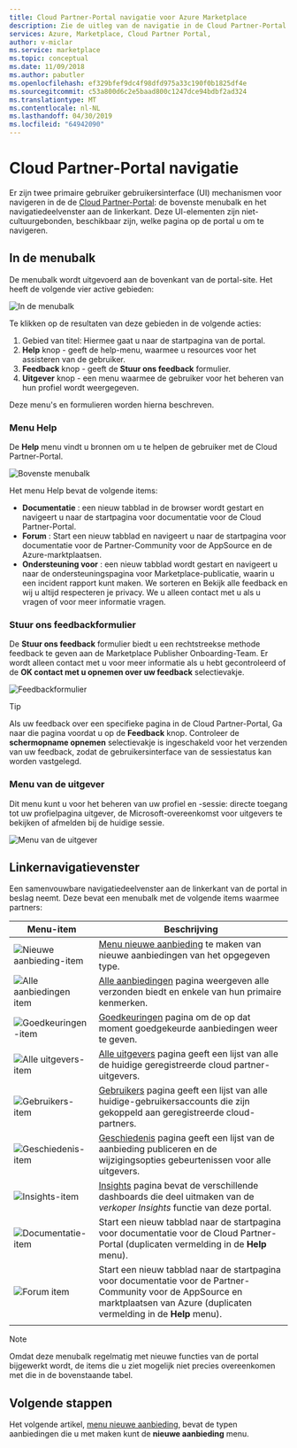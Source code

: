 ```yaml
---
title: Cloud Partner-Portal navigatie voor Azure Marketplace
description: Zie de uitleg van de navigatie in de Cloud Partner-Portal voor Azure Marketplace.
services: Azure, Marketplace, Cloud Partner Portal,
author: v-miclar
ms.service: marketplace
ms.topic: conceptual
ms.date: 11/09/2018
ms.author: pabutler
ms.openlocfilehash: ef329bfef9dc4f98dfd975a33c190f0b1825df4e
ms.sourcegitcommit: c53a800d6c2e5baad800c1247dce94bdbf2ad324
ms.translationtype: MT
ms.contentlocale: nl-NL
ms.lasthandoff: 04/30/2019
ms.locfileid: "64942090"
---
```

# <a name="cloud-partner-portal-navigation"></a>Cloud Partner-Portal navigatie

Er zijn twee primaire gebruiker gebruikersinterface (UI) mechanismen voor navigeren in de de [Cloud Partner-Portal](https://cloudpartner.azure.com): de bovenste menubalk en het navigatiedeelvenster aan de linkerkant.  Deze UI-elementen zijn niet-cultuurgebonden, beschikbaar zijn, welke pagina op de portal u om te navigeren.


## <a name="menu-bar"></a>In de menubalk

De menubalk wordt uitgevoerd aan de bovenkant van de portal-site.  Het heeft de volgende vier active gebieden:

![In de menubalk](./media/top-menubar1.png)

Te klikken op de resultaten van deze gebieden in de volgende acties:

1. Gebied van titel: Hiermee gaat u naar de startpagina van de portal.
2. **Help** knop - geeft de help-menu, waarmee u resources voor het assisteren van de gebruiker.
3. **Feedback** knop - geeft de **Stuur ons feedback** formulier.
4. **Uitgever** knop - een menu waarmee de gebruiker voor het beheren van hun profiel wordt weergegeven.

Deze menu's en formulieren worden hierna beschreven.

### <a name="help-menu"></a>Menu Help

De **Help** menu vindt u bronnen om u te helpen de gebruiker met de Cloud Partner-Portal.

![Bovenste menubalk](./media/top-menubar2.png)

Het menu Help bevat de volgende items:

- **Documentatie** : een nieuw tabblad in de browser wordt gestart en navigeert u naar de startpagina voor documentatie voor de Cloud Partner-Portal. 
- **Forum** : Start een nieuw tabblad en navigeert u naar de startpagina voor documentatie voor de Partner-Community voor de AppSource en de Azure-marktplaatsen.
- **Ondersteuning voor** : een nieuw tabblad wordt gestart en navigeert u naar de ondersteuningspagina voor Marketplace-publicatie, waarin u een incident rapport kunt maken.  We sorteren en Bekijk alle feedback en wij u altijd respecteren je privacy. We u alleen contact met u als u vragen of voor meer informatie vragen.


### <a name="send-us-feedback-form"></a>Stuur ons feedbackformulier

De **Stuur ons feedback** formulier biedt u een rechtstreekse methode feedback te geven aan de Marketplace Publisher Onboarding-Team.  Er wordt alleen contact met u voor meer informatie als u hebt gecontroleerd of de **OK contact met u opnemen over uw feedback** selectievakje.

![Feedbackformulier](./media/feedback-form.png)

> [!TIP]
> Als uw feedback over een specifieke pagina in de Cloud Partner-Portal, Ga naar die pagina voordat u op de **Feedback** knop.  Controleer de **schermopname opnemen** selectievakje is ingeschakeld voor het verzenden van uw feedback, zodat de gebruikersinterface van de sessiestatus kan worden vastgelegd. 


### <a name="publisher-menu"></a>Menu van de uitgever

Dit menu kunt u voor het beheren van uw profiel en -sessie: directe toegang tot uw profielpagina uitgever, de Microsoft-overeenkomst voor uitgevers te bekijken of afmelden bij de huidige sessie. 

![Menu van de uitgever](./media/publisher-menu.png)


## <a name="left-navigation-pane"></a>Linkernavigatievenster

Een samenvouwbare navigatiedeelvenster aan de linkerkant van de portal in beslag neemt.  Deze bevat een menubalk met de volgende items waarmee partners:


|    **Menu-item**     |      **Beschrijving**                       |
|    -------------     |      ---------------                       |
| ![Nieuwe aanbieding-item](./media/left-navbar1.png) | [Menu nieuwe aanbieding](./cpp-new-offer-menu.md) te maken van nieuwe aanbiedingen van het opgegeven type. |
| ![Alle aanbiedingen item](./media/left-navbar2.png) | [Alle aanbiedingen](./cpp-all-offers-page.md) pagina weergeven alle verzonden biedt en enkele van hun primaire kenmerken. |
| ![Goedkeuringen-item](./media/left-navbar3.png) | [Goedkeuringen](./cpp-approvals-page.md) pagina om de op dat moment goedgekeurde aanbiedingen weer te geven. |
| ![Alle uitgevers-item](./media/left-navbar4.png) | [Alle uitgevers](./cpp-all-publishers-page.md) pagina geeft een lijst van alle de huidige geregistreerde cloud partner-uitgevers. |
| ![Gebruikers-item](./media/left-navbar5.png) | [Gebruikers](./cpp-users-page.md) pagina geeft een lijst van alle huidige-gebruikersaccounts die zijn gekoppeld aan geregistreerde cloud-partners. |
| ![Geschiedenis-item](./media/left-navbar6.png) | [Geschiedenis](./cpp-history-page.md) pagina geeft een lijst van de aanbieding publiceren en de wijzigingsopties gebeurtenissen voor alle uitgevers. |
| ![Insights-item](./media/left-navbar7.png) | [Insights](./cpp-insights-page.md) pagina bevat de verschillende dashboards die deel uitmaken van de *verkoper Insights* functie van deze portal. |
| ![Documentatie-item](./media/left-navbar8.png) | Start een nieuw tabblad naar de startpagina voor documentatie voor de Cloud Partner-Portal (duplicaten vermelding in de **Help** menu). |
| ![Forum item](./media/left-navbar9.png)  | Start een nieuw tabblad naar de startpagina voor documentatie voor de Partner-Community voor de AppSource en marktplaatsen van Azure (duplicaten vermelding in de **Help** menu). |
|  |  |

> [!NOTE]
> Omdat deze menubalk regelmatig met nieuwe functies van de portal bijgewerkt wordt, de items die u ziet mogelijk niet precies overeenkomen met die in de bovenstaande tabel.


## <a name="next-steps"></a>Volgende stappen

Het volgende artikel, [menu nieuwe aanbieding](./cpp-new-offer-menu.md), bevat de typen aanbiedingen die u met maken kunt de **nieuwe aanbieding** menu.
